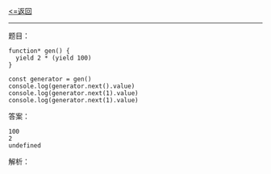 [<=返回](./index.md)
<hr/>

题目：
```
function* gen() {
  yield 2 * (yield 100)
}

const generator = gen()
console.log(generator.next().value)
console.log(generator.next(1).value)
console.log(generator.next(1).value)
```

答案：
```
100
2
undefined
```

解析：
